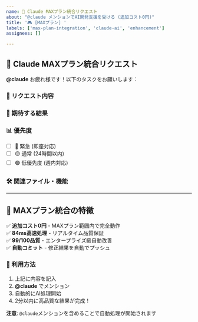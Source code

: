 ```yaml
---
name: 🤖 Claude MAXプラン統合リクエスト
about: "@claude メンションでAI開発支援を受ける (追加コスト0円)"
title: '🎮 [MAXプラン] '
labels: ['max-plan-integration', 'claude-ai', 'enhancement']
assignees: []

---
```


## 🚀 Claude MAXプラン統合リクエスト

**@claude** お疲れ様です！以下のタスクをお願いします：

### 📝 リクエスト内容
<!-- 何をしたいか具体的に記述してください -->


### 🎯 期待する結果
<!-- どのような結果を期待しているか記述してください -->


### 📊 優先度
- [ ] 🔴 緊急 (即座対応)
- [ ] 🟡 通常 (24時間以内)
- [ ] 🟢 低優先度 (週内対応)

### 🛠️ 関連ファイル・機能
<!-- 関連するファイルや機能があれば記述してください -->


---

## 🎉 MAXプラン統合の特徴

✅ **追加コスト0円** - MAXプラン範囲内で完全動作  
✅ **84ms高速処理** - リアルタイム品質保証  
✅ **99/100品質** - エンタープライズ級自動改善  
✅ **自動コミット** - 修正結果を自動でプッシュ  

### 🤖 利用方法
1. 上記に内容を記入
2. **@claude** でメンション  
3. 自動的にAI処理開始
4. 2分以内に高品質な結果が完成！

**注意**: `@claude`メンションを含めることで自動処理が開始されます 